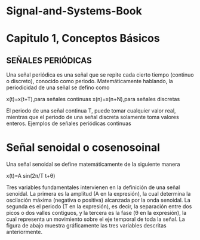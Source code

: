 # Signal-and-Systems-Book
# Capitulo 1, Conceptos Básicos
## SEÑALES PERIÓDICAS
Una señal periódica es una señal que se repite cada cierto tiempo (continuo o discreto), conocido como periodo. Matemáticamente hablando, la periodicidad de una señal se defino como

x(t)=x(t+T),para señales continuas
x(n)=x(n+N),para señales discretas

El periodo de una señal continua T, puede tomar cualquier valor real, mientras que el periodo de una señal discreta solamente toma valores enteros.
Ejemplos de señales periódicas continuas

# Señal senoidal o cosenosoinal

Una señal senoidal se define matemáticamente de la siguiente manera

x(t)=A sin⁡(2π/T t+θ)

Tres variables fundamentales intervienen en la definición de una señal senoidal. La primera es la amplitud (A en la expresión), la cual determina la oscilación máxima (negativa o positiva) alcanzada por la onda senoidal. La segunda es el periodo (T en la expresión), es decir, la separación entre dos picos o dos valles contiguos, y la tercera es la fase (θ en la expresión), la cual representa un movimiento sobre el eje temporal de toda la señal. La figura de abajo muestra gráficamente las tres variables descritas anteriormente. 
